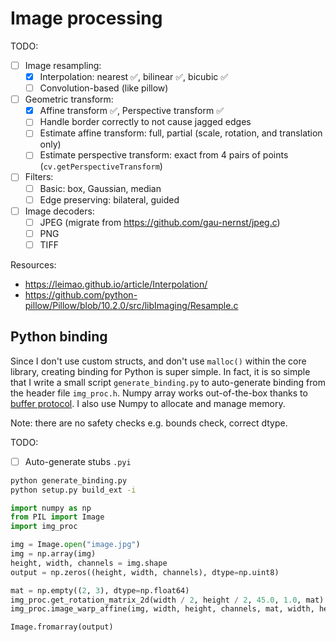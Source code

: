 # Image processing

TODO:

- [ ] Image resampling:
    - [x] Interpolation: nearest ✅, bilinear ✅, bicubic ✅
    - [ ] Convolution-based (like pillow)
- [ ] Geometric transform:
    - [x] Affine transform ✅, Perspective transform ✅
    - [ ] Handle border correctly to not cause jagged edges
    - [ ] Estimate affine transform: full, partial (scale, rotation, and translation only)
    - [ ] Estimate perspective transform: exact from 4 pairs of points (`cv.getPerspectiveTransform`)
- [ ] Filters:
    - [ ] Basic: box, Gaussian, median
    - [ ] Edge preserving: bilateral, guided
- [ ] Image decoders:
    - [ ] JPEG (migrate from https://github.com/gau-nernst/jpeg.c)
    - [ ] PNG
    - [ ] TIFF

Resources:

- https://leimao.github.io/article/Interpolation/
- https://github.com/python-pillow/Pillow/blob/10.2.0/src/libImaging/Resample.c

## Python binding

Since I don't use custom structs, and don't use `malloc()` within the core library, creating binding for Python is super simple. In fact, it is so simple that I write a small script `generate_binding.py` to auto-generate binding from the header file `img_proc.h`. Numpy array works out-of-the-box thanks to [buffer protocol](https://docs.python.org/3/c-api/buffer.html). I also use Numpy to allocate and manage memory.

Note: there are no safety checks e.g. bounds check, correct dtype.

TODO:

- [ ] Auto-generate stubs `.pyi`

```bash
python generate_binding.py
python setup.py build_ext -i
```

```python
import numpy as np
from PIL import Image
import img_proc

img = Image.open("image.jpg")
img = np.array(img)
height, width, channels = img.shape
output = np.zeros((height, width, channels), dtype=np.uint8)

mat = np.empty((2, 3), dtype=np.float64)
img_proc.get_rotation_matrix_2d(width / 2, height / 2, 45.0, 1.0, mat)
img_proc.image_warp_affine(img, width, height, channels, mat, width, height, 2, output)

Image.fromarray(output)
```
